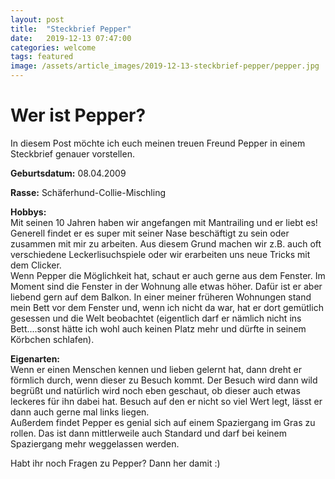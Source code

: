 ```yaml
---
layout: post
title:  "Steckbrief Pepper"
date:   2019-12-13 07:47:00
categories: welcome
tags: featured
image: /assets/article_images/2019-12-13-steckbrief-pepper/pepper.jpg
---
```

# Wer ist Pepper?


In diesem Post möchte ich euch meinen treuen Freund Pepper in einem Steckbrief genauer vorstellen.

**Geburtsdatum:** 08.04.2009

**Rasse:** Schäferhund-Collie-Mischling

**Hobbys:**<br>
Mit seinen 10 Jahren haben wir angefangen mit Mantrailing und er liebt es! Generell findet er es super mit seiner Nase beschäftigt zu sein oder zusammen mit mir zu arbeiten. Aus diesem Grund machen wir z.B. auch oft verschiedene Leckerlisuchspiele oder wir erarbeiten uns neue Tricks mit dem Clicker.<br>
Wenn Pepper die Möglichkeit hat, schaut er auch gerne aus dem Fenster. Im Moment sind die Fenster in der Wohnung alle etwas höher. Dafür ist er aber liebend gern auf dem Balkon. In einer meiner früheren Wohnungen stand mein Bett vor dem Fenster und, wenn ich nicht da war, hat er dort gemütlich gesessen und die Welt beobachtet (eigentlich darf er nämlich nicht ins Bett....sonst hätte ich wohl auch keinen Platz mehr und dürfte in seinem Körbchen schlafen). 

**Eigenarten:**  
Wenn er einen Menschen kennen und lieben gelernt hat, dann dreht er förmlich durch, wenn dieser zu Besuch kommt. Der Besuch wird dann wild begrüßt und natürlich wird noch eben geschaut, ob dieser auch etwas leckeres für ihn dabei hat. Besuch auf den er nicht so viel Wert legt, lässt er dann auch gerne mal links liegen.  
Außerdem findet Pepper es genial sich auf einem Spaziergang im Gras zu rollen. Das ist dann mittlerweile auch Standard und darf bei keinem Spaziergang mehr weggelassen werden.


Habt ihr noch Fragen zu Pepper? Dann her damit :)
